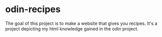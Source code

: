 # odin-recipes
The goal of this project is to make a website that gives you recipes. It's a project depicting my html knowledge gained in the odin project.